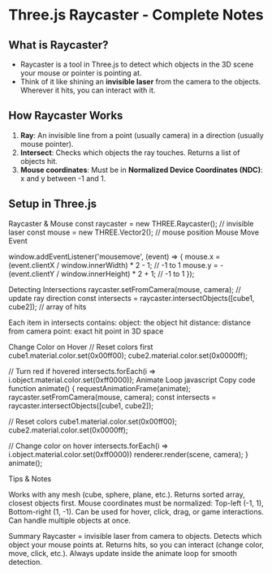 # Three.js Raycaster - Complete Notes

## What is Raycaster?
- Raycaster is a tool in Three.js to detect which objects in the 3D scene your mouse or pointer is pointing at.
- Think of it like shining an **invisible laser** from the camera to the objects. Wherever it hits, you can interact with it.

## How Raycaster Works
1. **Ray**: An invisible line from a point (usually camera) in a direction (usually mouse pointer).
2. **Intersect**: Checks which objects the ray touches. Returns a list of objects hit.
3. **Mouse coordinates**: Must be in **Normalized Device Coordinates (NDC)**: x and y between -1 and 1.

## Setup in Three.js

Raycaster & Mouse
  const raycaster = new THREE.Raycaster(); // invisible laser
  const mouse = new THREE.Vector2();       // mouse position
  Mouse Move Event

  window.addEventListener('mousemove', (event) => {
    mouse.x = (event.clientX / window.innerWidth) * 2 - 1; // -1 to 1
    mouse.y = - (event.clientY / window.innerHeight) * 2 + 1; // -1 to 1
  });

Detecting Intersections
  raycaster.setFromCamera(mouse, camera); // update ray direction
  const intersects = raycaster.intersectObjects([cube1, cube2]); // array of hits

Each item in intersects contains:
  object: the object hit
  distance: distance from camera
  point: exact hit point in 3D space

Change Color on Hover
  // Reset colors first
  cube1.material.color.set(0x00ff00);
  cube2.material.color.set(0x0000ff);

// Turn red if hovered
  intersects.forEach(i => i.object.material.color.set(0xff0000));
  Animate Loop
  javascript
  Copy code
  function animate() {
    requestAnimationFrame(animate);
    raycaster.setFromCamera(mouse, camera);
    const intersects = raycaster.intersectObjects([cube1, cube2]);

  // Reset colors
    cube1.material.color.set(0x00ff00);
    cube2.material.color.set(0x0000ff);

  // Change color on hover
    intersects.forEach(i => i.object.material.color.set(0xff0000))
    renderer.render(scene, camera);
  }
  animate();

Tips & Notes

Works with any mesh (cube, sphere, plane, etc.).
Returns sorted array, closest objects first.
Mouse coordinates must be normalized: Top-left (-1, 1), Bottom-right (1, -1).
Can be used for hover, click, drag, or game interactions.
Can handle multiple objects at once.

Summary
Raycaster = invisible laser from camera to objects.
Detects which object your mouse points at.
Returns hits, so you can interact (change color, move, click, etc.).
Always update inside the animate loop for smooth detection.